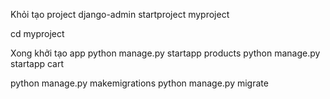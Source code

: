 Khỏi tạo project
django-admin startproject myproject

cd myproject

Xong khởi tạo app
python manage.py startapp products
python manage.py startapp cart


python manage.py makemigrations
python manage.py migrate